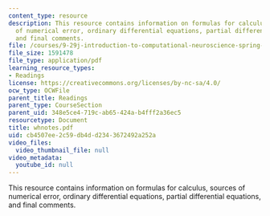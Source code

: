 ```yaml
---
content_type: resource
description: This resource contains information on formulas for calculus, sources
  of numerical error, ordinary differential equations, partial differential equations,
  and final comments.
file: /courses/9-29j-introduction-to-computational-neuroscience-spring-2004/cb4507ee2c59db4dd2343672492a252a_whnotes.pdf
file_size: 1591478
file_type: application/pdf
learning_resource_types:
- Readings
license: https://creativecommons.org/licenses/by-nc-sa/4.0/
ocw_type: OCWFile
parent_title: Readings
parent_type: CourseSection
parent_uid: 348e5ce4-719c-ab65-424a-b4fff2a36ec5
resourcetype: Document
title: whnotes.pdf
uid: cb4507ee-2c59-db4d-d234-3672492a252a
video_files:
  video_thumbnail_file: null
video_metadata:
  youtube_id: null
---
```

This resource contains information on formulas for calculus, sources of numerical error, ordinary differential equations, partial differential equations, and final comments.